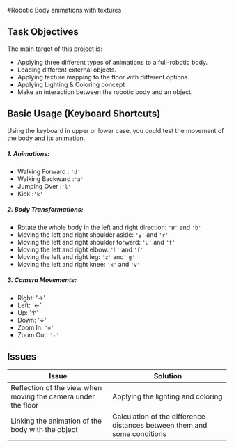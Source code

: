 #Robotic Body animations with textures


## Task Objectives
The main target of this project is:
* Applying three different types of animations to a full-robotic body.
* Loading different external objects.
* Applying texture mapping to the floor with different options.
* Applying Lighting & Coloring concept
* Make an interaction between the robotic body and an object.

## Basic Usage (Keyboard Shortcuts)
Using the keyboard in upper or lower case, you could test the movement of the body and its animation.
##### 1. Animations:
* Walking Forward : `'d'`
* Walking Backward :`'a'`
* Jumping Over :`'l'`
* Kick :`'k'`

##### 2. Body Transformations:
* Rotate the whole body in the left and right direction: `'B'` and `'b'`
* Moving the left and right shoulder aside: `'y'` and `'r'`
* Moving the left and right shoulder forward: `'u'` and `'t'`
* Moving the left and right elbow: `'h'` and `'f'`
* Moving the left and right leg: `'z'` and `'g'`
* Moving the left and right knee: `'x'` and `'v'`

##### 3. Camera Movements:    
* Right: '&rarr;'
* Left: '&larr;'
* Up: '&uarr;'
* Down: '&darr;'
* Zoom In: `'='`
* Zoom Out: `'-'`


## Issues
| Issue                                                                   | Solution                             |
|-------------------------------------------------------------------------|--------------------------------------|
| Reflection of the view when moving the camera under the floor           | Applying the lighting and coloring   |
| Linking the animation of the body with the object                       | Calculation of the difference distances between them and some conditions |
